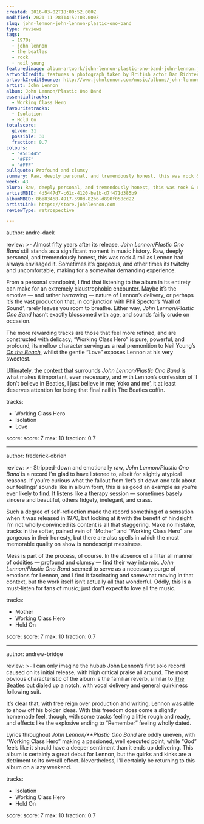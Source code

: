 ```yaml
---
created: 2016-03-02T18:00:52.000Z
modified: 2021-11-28T14:52:03.000Z
slug: john-lennon-john-lennon-plastic-ono-band
type: reviews
tags:
  - 1970s
  - john lennon
  - the beatles
  - rock
  - neil young
featuredimage: album-artwork/john-lennon-plastic-ono-band-john-lennon.jpg
artworkCredit: features a photograph taken by British actor Dan Richter.
artworkCreditSource: http://www.johnlennon.com/music/albums/john-lennon-plastic-ono-band/
artist: John Lennon
album: John Lennon/Plastic Ono Band
essentialtracks:
  - Working Class Hero
favouritetracks:
  - Isolation
  - Hold On
totalscore:
  given: 21
  possible: 30
  fraction: 0.7
colours:
  - "#515445"
  - "#FFF"
  - "#FFF"
pullquote: Profound and clumsy
summary: Raw, deeply personal, and tremendously honest, this was rock & roll as Lennon had always envisaged it. Sometimes it’s gorgeous, and other times its twitchy and uncomfortable, making for a somewhat demanding experience.
week: 43
blurb: Raw, deeply personal, and tremendously honest, this was rock & roll as Lennon had envisaged it. Sometimes it's gorgeous, others twitchy and uncomfortable.
artistMBID: 4d5447d7-c61c-4120-ba1b-d7f471d385b9
albumMBID: 8be83468-4917-390d-82b6-d890f058cd22
artistLink: https://store.johnlennon.com
reviewType: retrospective

---
```


author: andre-dack

review: >-
  Almost fifty years after its release, _John Lennon/Plastic Ono Band_ still stands as a significant moment in music history. Raw, deeply personal, and tremendously honest, this was rock & roll as Lennon had always envisaged it. Sometimes it’s gorgeous, and other times its twitchy and uncomfortable, making for a somewhat demanding experience.

  From a personal standpoint, I find that listening to the album in its entirety can make for an extremely claustrophobic encounter. Maybe it’s the emotive — and rather harrowing — nature of Lennon’s delivery, or perhaps it’s the vast production that, in conjunction with Phil Spector’s ‘Wall of Sound’, rarely leaves you room to breathe. Either way, _John Lennon/Plastic Ono Band_ hasn’t exactly blossomed with age, and sounds fairly crude on occasion.

  The more rewarding tracks are those that feel more refined, and are constructed with delicacy; “Working Class Hero” is pure, powerful, and profound, its mellow character serving as a real premonition to Neil Young’s [_On the Beach_](/reviews/neil-young-on-the-beach), whilst the gentle “Love” exposes Lennon at his very sweetest.

  Ultimately, the context that surrounds *John Lennon/Plastic Ono Band* is what makes it important, even necessary, and with Lennon’s confession of ‘I don’t believe in Beatles, I just believe in me; Yoko and me’, it at least deserves attention for being that final nail in The Beatles coffin.

tracks:
  - Working Class Hero
  - ­Isolation
  - ­Love

score:
  score: 7
  max: 10
  fraction: 0.7

---

author: frederick-obrien

review: >-
  Stripped-down and emotionally raw, _John Lennon/Plastic Ono Band_ is a record I’m glad to have listened to, albeit for slightly atypical reasons. If you’re curious what the fallout from ‘let’s sit down and talk about our feelings’ sounds like in album form, this is as good an example as you’re ever likely to find. It listens like a therapy session — sometimes basely sincere and beautiful, others fidgety, inelegant, and crass.

  Such a degree of self-reflection made the record something of a sensation when it was released in 1970, but looking at it with the benefit of hindsight I’m not wholly convinced its content is all that staggering. Make no mistake, tracks in the softer, pained vein of “Mother” and “Working Class Hero” are gorgeous in their honesty, but there are also spells in which the most memorable quality on show is nondescript messiness.

  Mess is part of the process, of course. In the absence of a filter all manner of oddities — profound and clumsy — find their way into mix. _John Lennon/Plastic Ono Band_ seemed to serve as a necessary purge of emotions for Lennon, and I find it fascinating and somewhat moving in that context, but the work itself isn’t actually all that wonderful. Oddly, this is a must-listen for fans of music; just don’t expect to love all the music.

tracks:
  - Mother
  - ­Working Class Hero
  - ­Hold On

score:
  score: 7
  max: 10
  fraction: 0.7

---

author: andrew-bridge

review: >-
  I can only imagine the hubub John Lennon’s first solo record caused on its initial release, with high critical praise all around. The most obvious characteristic of the album is the familiar reverb, similar to [The Beatles](/reviews/the-beatles-revolver) but dialed up a notch, with vocal delivery and general quirkiness following suit.

  It’s clear that, with free reign over production and writing, Lennon was able to show off his bolder ideas. With this freedom does come a slightly homemade feel, though, with some tracks feeling a little rough and ready, and effects like the explosive ending to “Remember” feeling wholly dated.

  Lyrics throughout *John Lennon/\*\*Plastic Ono Band* are oddly uneven, with “Working Class Hero” making a passioned, well executed point, while “God” feels like it should have a deeper sentiment than it ends up delivering. This album is certainly a great debut for Lennon, but the quirks and kinks are a detriment to its overall effect. Nevertheless, I’ll certainly be returning to this album on a lazy weekend.

tracks:
  - Isolation
  - ­Working Class Hero
  - ­Hold On

score:
  score: 7
  max: 10
  fraction: 0.7
